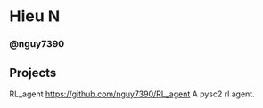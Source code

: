 # Hieu N
### @nguy7390

## Projects
RL_agent 
https://github.com/nguy7390/RL_agent
A pysc2 rl agent.



